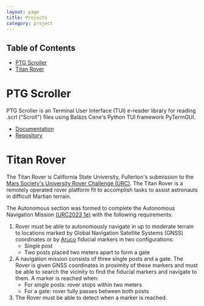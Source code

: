 ```yaml
---
layout: page
title: Projects
category: project
---
```


## Table of Contents
- [PTG Scroller](#ptg-scroller)
- [Titan Rover](#titan-rover)

# PTG Scroller
PTG Scroller is an Terminal User Interface (TUI) e-reader library for reading .scrl ("Scroll") files using Balázs Cene's Python TUI framework PyTermGUI.
- [Documentation](http://ptgscroller.seandelcastillo.com/)
- [Repository](https://github.com/sean-delcastillo/PTGScroller)

# Titan Rover
The Titan Rover is California State University, Fullerton's submission to the [Mars Society's University Rover Challenge (URC)](https://urc.marssociety.org/).
The Titan Rover is a remotely operated rover platform fit to accomplish tasks to assist astronauts in difficult Martian terrain.

The Autonomous section was formed to complete the Autonomous Navigation Mission [(URC2023 1e)](https://urc.marssociety.org/home/requirements-guidelines) with the following requirements:

1. Rover must be able to autonomously navigate in up to moderate terrain to locations marked by Global Navigation Satellite Systems (GNSS) coordinates or by [Aruco](https://docs.opencv.org/4.x/d5/dae/tutorial_aruco_detection.html) fiducial markers in two configurations:
    - Single post
    - Two posts placed two meters apart to form a gate
2. A navigation mission consists of three single posts and a gate. The Rover is given GNSS coordinates in proximity of these markers and must be able to search the vicinity to find the fiducial markers and navigate to them. A marker is reached when:
    - For single posts: rover stops within two meters
    - For a gate: rover fully passes between both posts
3. The Rover must be able to detect when a marker is reached.